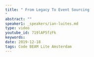 ```yaml
---
title: " From Legacy To Event Sourcing
"
abstract: ""
speaker1: _speakers/ian-luites.md
type: video
youtube_id: 719lAP5fzFk
keywords: 
date: 2019-12-18
tags: Code BEAM Lite Amsterdam
---
```


